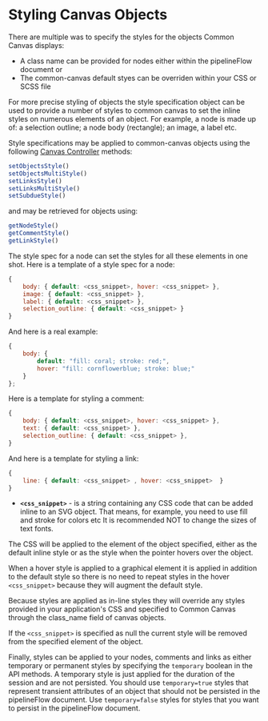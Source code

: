 # Styling Canvas Objects

There are multiple was to specify the styles for the objects Common Canvas displays:

* A class name can be provided for nodes either within the pipelineFlow document or
* The common-canvas default styes can be overriden within your CSS or SCSS file

For more precise styling of objects the style specification object can be used to provide a number of styles to common canvas to set the inline styles on numerous elements of an object. For example, a node is made up of: a selection outline; a node body (rectangle); an image, a label etc.

Style specifications may be applied to common-canvas objects using the following [Canvas Controller](03.04-canvas-controller.md) methods:
```js
setObjectsStyle()
setObjectsMultiStyle()
setLinksStyle()
setLinksMultiStyle()
setSubdueStyle()
```
and may be retrieved for objects using:
```js
getNodeStyle()
getCommentStyle()
getLinkStyle()
```

The style spec for a node can set the styles for all these elements in one shot. Here is a template of a style spec for a node:
```js
{
    body: { default: <css_snippet>, hover: <css_snippet> },
    image: { default: <css_snippet> },
    label: { default: <css_snippet> },
    selection_outline: { default: <css_snippet> }
}
 ```
And here is a real example:
```js
{
    body: {
        default: "fill: coral; stroke: red;",
        hover: "fill: cornflowerblue; stroke: blue;"
    }
};
```

Here is a template for styling a comment:

```js
{
    body: { default: <css_snippet>, hover: <css_snippet> },
    text: { default: <css_snippet> },
    selection_outline: { default: <css_snippet> },
}
```

And here is a template for styling a link:
```js
{
    line: { default: <css_snippet> , hover: <css_snippet>  }
}
```

* **`<css_snippet>`** - is a string containing any CSS code that can be added inline to an SVG object. That means, for example, you need to use fill and stroke for colors etc  It is recommended NOT to change the sizes of text fonts.

The CSS will be applied to the element of the object specified, either as the default inline style or as the style when the pointer hovers over the object.

When a hover style is applied to a graphical element it is applied in addition to the default style so there is no need to repeat styles in the hover `<css_snippet>` because they will augment the default style.

Because styles are applied as in-line styles they will override any styles provided in your application's CSS and specified to Common Canvas through the class_name field of canvas objects.

If the `<css_snippet>` is specified as null the current style will be removed from the specified element of the object.

Finally, styles can be applied to your nodes, comments and links as either temporary or permanent styles by specifying the `temporary` boolean in the API methods. A temporary style is just applied for the duration of the session and are not persisted. You should use `temporary=true` styles that represent transient attributes of an object that should not be persisted in the pipelineFlow document. Use `temporary=false` styles for styles that you want to persist in the pipelineFlow document.
